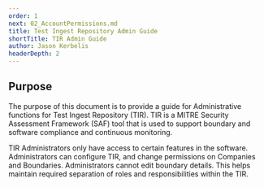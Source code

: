 ```yaml
---
order: 1
next: 02_AccountPermissions.md
title: Test Ingest Repository Admin Guide
shortTitle: TIR Admin Guide
author: Jason Kerbelis
headerDepth: 2
---
```


## Purpose

The purpose of this document is to provide a guide for Administrative functions for Test Ingest Repository (TIR). TIR is a MITRE Security Assessment Framework (SAF) tool that is used to support boundary and software compliance and continuous monitoring.

TIR Administrators only have access to certain features in the software. Administrators can configure TIR, and change permissions on Companies and Boundaries. Administrators cannot edit boundary details. This helps maintain required separation of roles and responsibilities within the TIR.